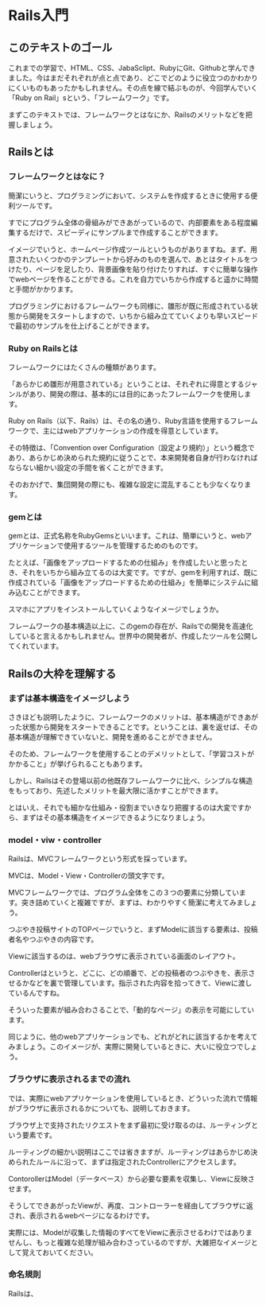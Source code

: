 
# Rails入門



## このテキストのゴール

これまでの学習で、HTML、CSS、JabaSclipt、RubyにGit、Githubと学んできました。今はまだそれぞれが点と点であり、どこでどのように役立つのかわかりにくいものもあったかもしれません。その点を線で結ぶものが、今回学んでいく「Ruby on Rail」sという、「フレームワーク」です。

まずこのテキストでは、フレームワークとはなにか、Railsのメリットなどを把握しましょう。



## Railsとは

### フレームワークとはなに？

簡潔にいうと、プログラミングにおいて、システムを作成するときに使用する便利ツールです。

すでにプログラム全体の骨組みができあがっているので、内部要素をある程度編集するだけで、スピーディにサンプルまで作成することができます。

イメージでいうと、ホームページ作成ツールというものがありますね。まず、用意されたいくつかのテンプレートから好みのものを選んで、あとはタイトルをつけたり、ページを足したり、背景画像を貼り付けたりすれば、すぐに簡単な操作でwebページを作ることができる。これを自力でいちから作成すると遥かに時間と手間がかかります。

プログラミングにおけるフレームワークも同様に、雛形が既に形成されている状態から開発をスタートしますので、いちから組み立てていくよりも早いスピードで最初のサンプルを仕上げることができます。


### Ruby on Railsとは

フレームワークにはたくさんの種類があります。

「あらかじめ雛形が用意されている」ということは、それぞれに得意とするジャンルがあり、開発の際は、基本的には目的にあったフレームワークを使用します。

Ruby on Rails（以下、Rails）は、その名の通り、Ruby言語を使用するフレームワークで、主にはwebアプリケーションの作成を得意としています。

その特徴は、「Convention over Configuration（設定より規約）」という概念であり、あらかじめ決められた規約に従うことで、本来開発者自身が行わなければならない細かい設定の手間を省くことができます。

そのおかげで、集団開発の際にも、複雑な設定に混乱することも少なくなります。


### gemとは

gemとは、正式名称をRubyGemsといいます。これは、簡単にいうと、webアプリケーションで使用するツールを管理するためのものです。

たとえば、「画像をアップロードするための仕組み」を作成したいと思ったとき、それをいちから組み立てるのは大変です。ですが、gemを利用すれば、既に作成されている「画像をアップロードするための仕組み」を簡単にシステムに組み込むことができます。

スマホにアプリをインストールしていくようなイメージでしょうか。

フレームワークの基本構造以上に、このgemの存在が、Railsでの開発を高速化していると言えるかもしれません。世界中の開発者が、作成したツールを公開してくれています。





## Railsの大枠を理解する


### まずは基本構造をイメージしよう

さきほども説明したように、フレームワークのメリットは、基本構造ができあがった状態から開発をスタートできることです。ということは、裏を返せば、その基本構造が理解できていないと、開発を進めることができません。

そのため、フレームワークを使用することのデメリットとして、「学習コストがかかること」が挙げられることもあります。

しかし、Railsはその登場以前の他既存フレームワークに比べ、シンプルな構造をもっており、先述したメリットを最大限に活かすことができます。

とはいえ、それでも細かな仕組み・役割までいきなり把握するのは大変ですから、まずはその基本構造をイメージできるようになりましょう。


### model・viw・controller

Railsは、MVCフレームワークという形式を採っています。

MVCは、Model・View・Controllerの頭文字です。

MVCフレームワークでは、プログラム全体をこの３つの要素に分類しています。突き詰めていくと複雑ですが、まずは、わかりやすく簡潔に考えてみましょう。

つぶやき投稿サイトのTOPページでいうと、まずModelに該当する要素は、投稿者名やつぶやきの内容です。

Viewに該当するのは、webブラウザに表示されている画面のレイアウト。

Controllerはというと、どこに、どの順番で、どの投稿者のつぶやきを、表示させるかなどを裏で管理しています。指示された内容を拾ってきて、Viewに渡しているんですね。

そういった要素が組み合わさることで、「動的なページ」の表示を可能にしています。

同じように、他のwebアプリケーションでも、どれがどれに該当するかを考えてみましょう。このイメージが、実際に開発しているときに、大いに役立つでしょう。


### ブラウザに表示されるまでの流れ

では、実際にwebアプリケーションを使用しているとき、どういった流れで情報がブラウザに表示されるかについても、説明しておきます。

ブラウザ上で支持されたリクエストをまず最初に受け取るのは、ルーティングという要素です。

ルーティングの細かい説明はここでは省きますが、ルーティングはあらかじめ決められたルールに沿って、まずは指定されたControllerにアクセスします。

ContorollerはModel（データベース）から必要な要素を収集し、Viewに反映させます。

そうしてできあがったViewが、再度、コントローラーを経由してブラウザに返され、表示されるwebページになるわけです。

実際には、Modelが収集した情報のすべてをViewに表示させるわけではありませんし、もっと複雑な処理が組み合わさっているのですが、大雑把なイメージとして覚えておいてください。

### 命名規則

Railsは、
